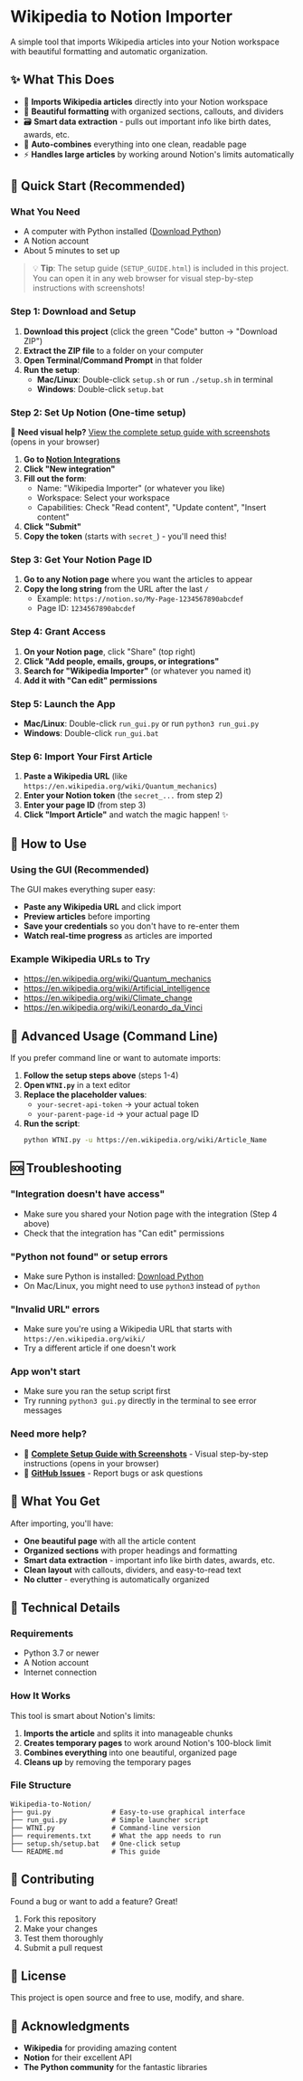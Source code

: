 # Wikipedia to Notion Importer

A simple tool that imports Wikipedia articles into your Notion workspace with beautiful formatting and automatic organization.

## ✨ What This Does

- 📖 **Imports Wikipedia articles** directly into your Notion workspace
- 🎨 **Beautiful formatting** with organized sections, callouts, and dividers
- 🗃️ **Smart data extraction** - pulls out important info like birth dates, awards, etc.
- 🔄 **Auto-combines** everything into one clean, readable page
- ⚡ **Handles large articles** by working around Notion's limits automatically

## 🚀 Quick Start (Recommended)

### What You Need
- A computer with Python installed ([Download Python](https://www.python.org/downloads/))
- A Notion account
- About 5 minutes to set up

> 💡 **Tip**: The setup guide (`SETUP_GUIDE.html`) is included in this project. You can open it in any web browser for visual step-by-step instructions with screenshots!

### Step 1: Download and Setup
1. **Download this project** (click the green "Code" button → "Download ZIP")
2. **Extract the ZIP file** to a folder on your computer
3. **Open Terminal/Command Prompt** in that folder
4. **Run the setup**:
   - **Mac/Linux**: Double-click `setup.sh` or run `./setup.sh` in terminal
   - **Windows**: Double-click `setup.bat`

### Step 2: Set Up Notion (One-time setup)
📖 **Need visual help?** [View the complete setup guide with screenshots](SETUP_GUIDE.html) (opens in your browser)

1. **Go to [Notion Integrations](https://www.notion.so/my-integrations)**
2. **Click "New integration"**
3. **Fill out the form**:
   - Name: "Wikipedia Importer" (or whatever you like)
   - Workspace: Select your workspace
   - Capabilities: Check "Read content", "Update content", "Insert content"
4. **Click "Submit"**
5. **Copy the token** (starts with `secret_`) - you'll need this!

### Step 3: Get Your Notion Page ID
1. **Go to any Notion page** where you want the articles to appear
2. **Copy the long string** from the URL after the last `/`
   - Example: `https://notion.so/My-Page-1234567890abcdef`
   - Page ID: `1234567890abcdef`

### Step 4: Grant Access
1. **On your Notion page**, click "Share" (top right)
2. **Click "Add people, emails, groups, or integrations"**
3. **Search for "Wikipedia Importer"** (or whatever you named it)
4. **Add it with "Can edit" permissions**

### Step 5: Launch the App
- **Mac/Linux**: Double-click `run_gui.py` or run `python3 run_gui.py`
- **Windows**: Double-click `run_gui.bat`

### Step 6: Import Your First Article
1. **Paste a Wikipedia URL** (like `https://en.wikipedia.org/wiki/Quantum_mechanics`)
2. **Enter your Notion token** (the `secret_...` from step 2)
3. **Enter your page ID** (from step 3)
4. **Click "Import Article"** and watch the magic happen! ✨

## 🎯 How to Use

### Using the GUI (Recommended)
The GUI makes everything super easy:
- **Paste any Wikipedia URL** and click import
- **Preview articles** before importing
- **Save your credentials** so you don't have to re-enter them
- **Watch real-time progress** as articles are imported

### Example Wikipedia URLs to Try
- https://en.wikipedia.org/wiki/Quantum_mechanics
- https://en.wikipedia.org/wiki/Artificial_intelligence
- https://en.wikipedia.org/wiki/Climate_change
- https://en.wikipedia.org/wiki/Leonardo_da_Vinci

## 🔧 Advanced Usage (Command Line)

If you prefer command line or want to automate imports:

1. **Follow the setup steps above** (steps 1-4)
2. **Open `WTNI.py`** in a text editor
3. **Replace the placeholder values**:
   - `your-secret-api-token` → your actual token
   - `your-parent-page-id` → your actual page ID
4. **Run the script**:
   ```bash
   python WTNI.py -u https://en.wikipedia.org/wiki/Article_Name
   ```

## 🆘 Troubleshooting

### "Integration doesn't have access"
- Make sure you shared your Notion page with the integration (Step 4 above)
- Check that the integration has "Can edit" permissions

### "Python not found" or setup errors
- Make sure Python is installed: [Download Python](https://www.python.org/downloads/)
- On Mac/Linux, you might need to use `python3` instead of `python`

### "Invalid URL" errors
- Make sure you're using a Wikipedia URL that starts with `https://en.wikipedia.org/wiki/`
- Try a different article if one doesn't work

### App won't start
- Make sure you ran the setup script first
- Try running `python3 gui.py` directly in the terminal to see error messages

### Need more help?
- 📖 **[Complete Setup Guide with Screenshots](SETUP_GUIDE.html)** - Visual step-by-step instructions (opens in your browser)
- 💬 **[GitHub Issues](https://github.com/FallingWithStyle/Wikipedia-to-Notion/issues)** - Report bugs or ask questions

## 📁 What You Get

After importing, you'll have:
- **One beautiful page** with all the article content
- **Organized sections** with proper headings and formatting
- **Smart data extraction** - important info like birth dates, awards, etc.
- **Clean layout** with callouts, dividers, and easy-to-read text
- **No clutter** - everything is automatically organized

## 🔧 Technical Details

### Requirements
- Python 3.7 or newer
- A Notion account
- Internet connection

### How It Works
This tool is smart about Notion's limits:
1. **Imports the article** and splits it into manageable chunks
2. **Creates temporary pages** to work around Notion's 100-block limit
3. **Combines everything** into one beautiful, organized page
4. **Cleans up** by removing the temporary pages

### File Structure
```
Wikipedia-to-Notion/
├── gui.py               # Easy-to-use graphical interface
├── run_gui.py           # Simple launcher script
├── WTNI.py              # Command-line version
├── requirements.txt     # What the app needs to run
├── setup.sh/setup.bat   # One-click setup
└── README.md            # This guide
```

## 🤝 Contributing

Found a bug or want to add a feature? Great!
1. Fork this repository
2. Make your changes
3. Test them thoroughly
4. Submit a pull request

## 📄 License

This project is open source and free to use, modify, and share.

## 🙏 Acknowledgments

- **Wikipedia** for providing amazing content
- **Notion** for their excellent API
- **The Python community** for the fantastic libraries
